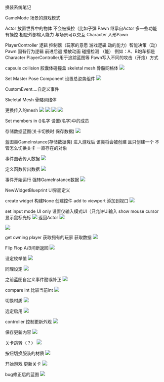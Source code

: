 换装系统笔记

GameMode 场景的游戏模式

Actor 放置世界中的物体 不会被操控（比如子弹
Pawn 继承自Actor 多一些功能 有操控 相应外部输入能力 与场景可以交互
Character 人形Pawn

PlayerController 逻辑 控制器（玩家的意愿 游戏逻辑 动的能力）智能决策（动）
Pawn 固有行为逻辑 前进后退 播放动画 碰撞检测 （能）
例如：A、B炮车都是Character PlayerController用于追踪蓝图等 Pawn写入不同的攻击（开炮）方式

capsule collision 胶囊体碰撞盒
skeletal mesh 骨骼网格体
![](../../assets/2022-03-06-14-08-50.png)


Set Master Pose Component 设置总姿势组件
![](../../assets/2022-03-06-14-16-37.png)

CustomEvent....自定义事件

Skeletal Mesh 骨骼网络体

更换传入的mesh
![](../../assets/2022-03-06-15-23-49.png)
![](../../assets/2022-03-06-15-31-58.png)
![](../../assets/2022-03-06-15-32-02.png)
![](../../assets/2022-03-06-15-32-09.png)

Set members in ()名字  设置(名字)中的成员

存储数据蓝图(关卡切换时 保存数据)
![](../../assets/2022-03-06-15-48-15.png)

蓝图类GameInstance(存储数据类)
进入游戏后 该类将会被创建 且只创建一个 不管怎么切换关卡 一直存在的对象

事件图表传入数据
![](../../assets/2022-03-06-15-53-09.png)

定义函数传出数据
![](../../assets/2022-03-06-15-53-22.png)

事件开始运行 强转GameInstance数据
![](../../assets/2022-03-06-15-56-09.png)

NewWidgetBlueprint UI界面定义

create widget 构建None 创建控件
add to viewport 添加到视口
![](../../assets/2022-03-06-16-26-33.png)

set input mode UI only 设置仅输入模式UI（只允许UI输入
show mouse cursor 显示鼠标光标
![](../../assets/2022-03-06-17-15-12.png)
返回Actor
![](../../assets/2022-03-06-17-17-40.png)

![](../../assets/2022-03-06-18-09-24.png)

get owning player 获取拥有的玩家
获取数据
![](../../assets/2022-03-06-18-13-41.png)

Flip Flop A/B间断返回
![](../../assets/2022-03-06-18-29-24.png)

设定枚举值
![](../../assets/2022-03-06-18-33-57.png)

同理设定
![](../../assets/2022-03-06-18-41-30.png)

之前蓝图自定义事件勘误补正
![](../../assets/2022-03-06-18-51-39.png)

compare int 比较当前int
![](../../assets/2022-03-06-19-10-58.png)

切换材质
![](../../assets/2022-03-06-19-14-34.png)

选定启用
![](../../assets/2022-03-06-19-21-34.png)

controller 控制更新外观
![](../../assets/2022-03-06-19-23-50.png)

保存更新内容
![](../../assets/2022-03-06-19-25-08.png)

关卡跳转（？）
![](../../assets/2022-03-06-19-28-27.png)

按钮切换服装的材质
![](../../assets/2022-03-06-19-30-20.png)

开始游戏 更新关卡
![](../../assets/2022-03-06-19-33-08.png)

bug修正后的蓝图
![](../../assets/2022-03-06-21-02-06.png)